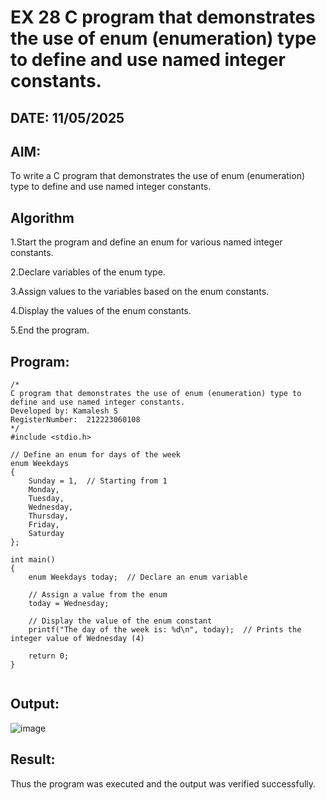 # EX 28 C program that demonstrates the use of enum (enumeration) type to define and use named integer constants.
## DATE: 11/05/2025
## AIM:
To write a C program that demonstrates the use of enum (enumeration) type to define and use named integer constants.

## Algorithm
1.Start the program and define an enum for various named integer constants.

2.Declare variables of the enum type.

3.Assign values to the variables based on the enum constants.

4.Display the values of the enum constants.

5.End the program.  

## Program:
```
/*
C program that demonstrates the use of enum (enumeration) type to define and use named integer constants.
Developed by: Kamalesh S
RegisterNumber:  212223060108
*/
#include <stdio.h>

// Define an enum for days of the week
enum Weekdays
{
    Sunday = 1,  // Starting from 1
    Monday,
    Tuesday,
    Wednesday,
    Thursday,
    Friday,
    Saturday
};

int main()
{
    enum Weekdays today;  // Declare an enum variable

    // Assign a value from the enum
    today = Wednesday;

    // Display the value of the enum constant
    printf("The day of the week is: %d\n", today);  // Prints the integer value of Wednesday (4)

    return 0;
}


```

## Output:

![image](https://github.com/user-attachments/assets/61831a6c-c84b-403c-b784-4b4879cb3a8c)


## Result:
Thus the program was executed and the output was verified successfully.
